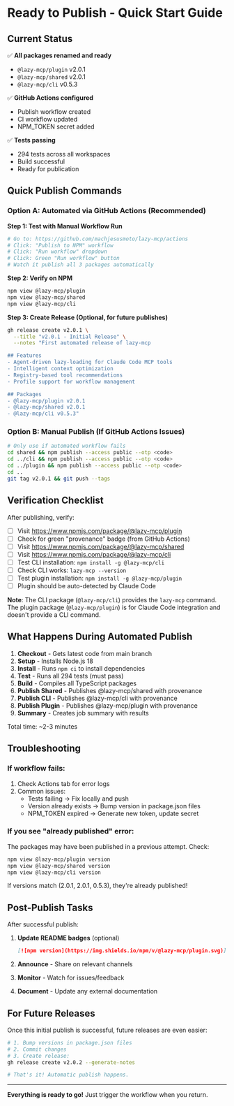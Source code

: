 # Ready to Publish - Quick Start Guide

## Current Status

✅ **All packages renamed and ready**
- `@lazy-mcp/plugin` v2.0.1
- `@lazy-mcp/shared` v2.0.1
- `@lazy-mcp/cli` v0.5.3

✅ **GitHub Actions configured**
- Publish workflow created
- CI workflow updated
- NPM_TOKEN secret added

✅ **Tests passing**
- 294 tests across all workspaces
- Build successful
- Ready for publication

## Quick Publish Commands

### Option A: Automated via GitHub Actions (Recommended)

**Step 1: Test with Manual Workflow Run**
```bash
# Go to: https://github.com/machjesusmoto/lazy-mcp/actions
# Click: "Publish to NPM" workflow
# Click: "Run workflow" dropdown
# Click: Green "Run workflow" button
# Watch it publish all 3 packages automatically
```

**Step 2: Verify on NPM**
```bash
npm view @lazy-mcp/plugin
npm view @lazy-mcp/shared
npm view @lazy-mcp/cli
```

**Step 3: Create Release (Optional, for future publishes)**
```bash
gh release create v2.0.1 \
  --title "v2.0.1 - Initial Release" \
  --notes "First automated release of lazy-mcp

## Features
- Agent-driven lazy-loading for Claude Code MCP tools
- Intelligent context optimization
- Registry-based tool recommendations
- Profile support for workflow management

## Packages
- @lazy-mcp/plugin v2.0.1
- @lazy-mcp/shared v2.0.1
- @lazy-mcp/cli v0.5.3"
```

### Option B: Manual Publish (If GitHub Actions Issues)

```bash
# Only use if automated workflow fails
cd shared && npm publish --access public --otp <code>
cd ../cli && npm publish --access public --otp <code>
cd ../plugin && npm publish --access public --otp <code>
cd ..
git tag v2.0.1 && git push --tags
```

## Verification Checklist

After publishing, verify:

- [ ] Visit https://www.npmjs.com/package/@lazy-mcp/plugin
- [ ] Check for green "provenance" badge (from GitHub Actions)
- [ ] Visit https://www.npmjs.com/package/@lazy-mcp/shared
- [ ] Visit https://www.npmjs.com/package/@lazy-mcp/cli
- [ ] Test CLI installation: `npm install -g @lazy-mcp/cli`
- [ ] Check CLI works: `lazy-mcp --version`
- [ ] Test plugin installation: `npm install -g @lazy-mcp/plugin`
- [ ] Plugin should be auto-detected by Claude Code

**Note**: The CLI package (`@lazy-mcp/cli`) provides the `lazy-mcp` command. The plugin package (`@lazy-mcp/plugin`) is for Claude Code integration and doesn't provide a CLI command.

## What Happens During Automated Publish

1. **Checkout** - Gets latest code from main branch
2. **Setup** - Installs Node.js 18
3. **Install** - Runs `npm ci` to install dependencies
4. **Test** - Runs all 294 tests (must pass)
5. **Build** - Compiles all TypeScript packages
6. **Publish Shared** - Publishes @lazy-mcp/shared with provenance
7. **Publish CLI** - Publishes @lazy-mcp/cli with provenance
8. **Publish Plugin** - Publishes @lazy-mcp/plugin with provenance
9. **Summary** - Creates job summary with results

Total time: ~2-3 minutes

## Troubleshooting

### If workflow fails:
1. Check Actions tab for error logs
2. Common issues:
   - Tests failing → Fix locally and push
   - Version already exists → Bump version in package.json files
   - NPM_TOKEN expired → Generate new token, update secret

### If you see "already published" error:
The packages may have been published in a previous attempt. Check:
```bash
npm view @lazy-mcp/plugin version
npm view @lazy-mcp/shared version
npm view @lazy-mcp/cli version
```

If versions match (2.0.1, 2.0.1, 0.5.3), they're already published!

## Post-Publish Tasks

After successful publish:

1. **Update README badges** (optional)
   ```markdown
   [![npm version](https://img.shields.io/npm/v/@lazy-mcp/plugin.svg)](https://www.npmjs.com/package/@lazy-mcp/plugin)
   ```

2. **Announce** - Share on relevant channels

3. **Monitor** - Watch for issues/feedback

4. **Document** - Update any external documentation

## For Future Releases

Once this initial publish is successful, future releases are even easier:

```bash
# 1. Bump versions in package.json files
# 2. Commit changes
# 3. Create release:
gh release create v2.0.2 --generate-notes

# That's it! Automatic publish happens.
```

---

**Everything is ready to go!** Just trigger the workflow when you return.
